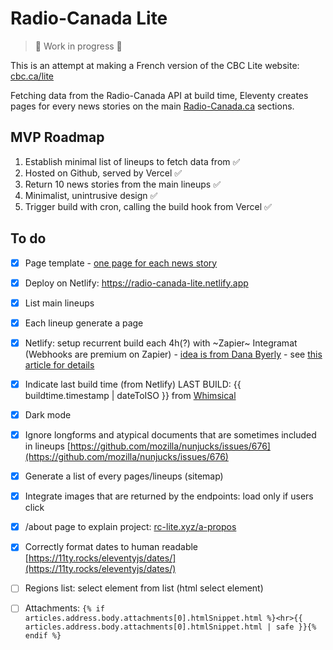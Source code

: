 
# Radio-Canada Lite

> 🚧 Work in progress 🚧

This is an attempt at making a French version of the CBC Lite website: [cbc.ca/lite](https://cbc.ca/lite)

Fetching data from the Radio-Canada API at build time, Eleventy creates pages for every news stories on the main [Radio-Canada.ca](https://ici.radio-canada.ca) sections.

## MVP Roadmap
1. Establish minimal list of lineups to fetch data from ✅
2. Hosted on Github, served by Vercel ✅
3. Return 10 news stories from the main lineups ✅
4. Minimalist, unintrusive design ✅
5. Trigger build with cron, calling the build hook from Vercel ✅ 

## To do
- [x] Page template - [one page for each news story](https://www.11ty.dev/docs/pages-from-data/)
- [x] Deploy on Netlify: https://radio-canada-lite.netlify.app
- [x] List main lineups
- [x] Each lineup generate a page
- [x] Netlify: setup recurrent build each 4h(?) with ~Zapier~ Integramat (Webhooks are premium on Zapier) - [idea is from Dana Byerly](https://danabyerly.com/articles/using-airtable-with-eleventy/#maintenance) - see [this article for details](https://flaviocopes.com/netlify-auto-deploy/)
- [x] Indicate last build time (from Netlify) LAST BUILD: {{ buildtime.timestamp | dateToISO }} from [Whimsical](https://github.com/maxboeck/whimsical)
- [x] Dark mode
- [x] Ignore longforms and atypical documents that are sometimes included in lineups [https://github.com/mozilla/nunjucks/issues/676](https://github.com/mozilla/nunjucks/issues/676)
- [x] Generate a list of every pages/lineups (sitemap)
- [x] Integrate images that are returned by the endpoints: load only if users click
- [x] /about page to explain project: [rc-lite.xyz/a-propos](https://rc-lite.xyz/a-propos)
- [x] Correctly format dates to human readable [https://11ty.rocks/eleventyjs/dates/](https://11ty.rocks/eleventyjs/dates/)
- [ ] Regions list: select element from list (html select element)
- [ ] Attachments: `{% if articles.address.body.attachments[0].htmlSnippet.html %}<hr>{{ articles.address.body.attachments[0].htmlSnippet.html | safe }}{% endif %}`

